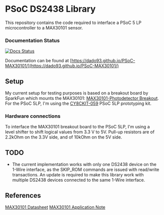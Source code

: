 # PSoC DS2438 Library
This repository contains the code required to interface a PSoC 5 LP microcontroller to a MAX30101 sensor. 

### Documentation Status
[![Docs Status](https://travis-ci.com/dado93/PSoC-MAX30101.svg?branch=main)](https://travis-ci.com/dado93/PSoC-MAX30101.svg?branch=main)

Documentation can be found at [https://dado93.github.io/PSoC-MAX30101/](https://dado93.github.io/PSoC-MAX30101/)

## Setup
My current setup for testing purposes is based on a breakout board by SparkFun which mounts the MAX30101: [MAX30101-Photodetector Breakout](https://www.sparkfun.com/products/16474). For the PSoC 5LP, I'm using the [CY8CKIT-059](https://www.cypress.com/documentation/development-kitsboards/cy8ckit-059-psoc-5lp-prototyping-kit-onboard-programmer-and) PSoC 5LP prototyping kit.

### Hardware connections
To interface the MAX30101 breakout board to the PSoC 5LP, I'm using a level shifter to shift logical values from 3.3 V to 5V. Pull-up resistors are of 2.2kOhm on the 3.3V side, and of 10kOhm on the 5V side.

## TODO
- The current implementation works with only one DS2438 device on the 1-Wire interface, as the SKIP_ROM commands are issued with read/write transactions. An update is required to make this library work with multiple DS2438 devices connected to the same 1-Wire interface.

## References
[MAX30101 Datasheet](https://datasheets.maximintegrated.com/en/ds/MAX30101.pdf)
[MAX30101 Application Note](https://pdfserv.maximintegrated.com/en/an/AN6409.pdf)